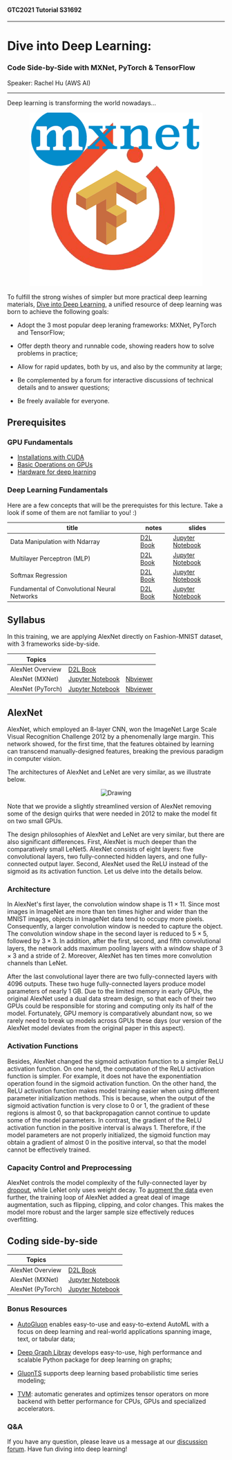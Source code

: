 #### GTC2021 Tutorial S31692
----

# Dive into Deep Learning:
### Code Side-by-Side with MXNet, PyTorch & TensorFlow

Speaker: Rachel Hu (AWS AI)

---


Deep learning is transforming the world nowadays... 

<center><img src="img/mxnet_pytorch_tf_transp.png" alt="Drawing" style="width: 400px;"/></center>



To fulfill the strong wishes of simpler but more practical deep learning materials, [Dive into Deep Learning](https://d2l.ai/), a unified resource of deep learning was born to achieve the following goals:

- Adopt the 3 most popular deep leraning frameworks: MXNet, PyTorch and TensorFlow;

- Offer depth theory and runnable code, showing readers how to solve problems in practice;

- Allow for rapid updates, both by us, and also by the community at large;

- Be complemented by a forum for interactive discussions of technical details and to answer questions;

- Be freely available for everyone.

## Prerequisites

### GPU Fundamentals

- [Installations with CUDA](https://d2l.ai/chapter_installation/index.html)
- [Basic Operations on GPUs](https://nbviewer.jupyter.org/format/slides/github/mli/d2l-1day-notebooks/blob/master/notebooks-2/1-use-gpu.ipynb#/)
- [Hardware for deep learning](https://d2l.ai/chapter_computational-performance/hardware.html#gpus-and-other-accelerators)

### Deep Learning Fundamentals

Here are a few concepts that will be the prerequistes for this lecture. Take a look if some of them are not familiar to you! :)

| title                               |  notes    |  slides    |
| ------------------------------ | ---- | ---- |
| Data Manipulation with Ndarray | [D2L Book](https://d2l.ai/chapter_preliminaries/ndarray.html) | [Jupyter Notebook](https://nbviewer.jupyter.org/format/slides/github/mli/d2l-1day-notebooks/blob/master/notebooks-1/1-ndarray.ipynb#/) |
| Multilayer Perceptron (MLP) | [D2L Book](https://d2l.ai/chapter_multilayer-perceptrons/mlp.html) | [Jupyter Notebook](https://nbviewer.jupyter.org/format/slides/github/mli/d2l-1day-notebooks/blob/master/notebooks-1/9-mlp-gluon.ipynb#/) |
| Softmax Regression | [D2L Book](https://d2l.ai/chapter_linear-networks/softmax-regression.html) | [Jupyter Notebook](https://nbviewer.jupyter.org/format/slides/github/mli/d2l-1day-notebooks/blob/master/notebooks-1/7-softmax-regression-gluon.ipynb#/) |
| Fundamental of Convolutional Neural Networks | [D2L Book](https://d2l.ai/chapter_convolutional-neural-networks/index.html) | [Jupyter Notebook](https://nbviewer.jupyter.org/format/slides/github/goldmermaid/gtc2020/blob/master/Notebooks/convolutions.ipynb) |


## Syllabus

In this training, we are applying AlexNet directly on Fashion-MNIST dataset, with 3 frameworks side-by-side.

| Topics |  |  |
| --- | --- | --- |
| AlexNet Overview | [D2L Book](https://d2l.ai/chapter_convolutional-modern/alexnet.html#alexnet) | 
| AlexNet (MXNet) | [Jupyter Notebook](https://nbviewer.jupyter.org/format/slides/github/goldmermaid/gtc2021/blob/master/Notebooks/Alexnet-mxnet.ipynb) | [Nbviewer](notebooks/alexnet-mxnet.slides.html)|
| AlexNet (PyTorch) | [Jupyter Notebook](https://nbviewer.jupyter.org/format/slides/github/goldmermaid/gtc2021/blob/master/alexnet-torch.ipynb) | [Nbviewer](notebooks/alexnet-torch.slides.html)|

## AlexNet

AlexNet, which employed an 8-layer CNN,
won the ImageNet Large Scale Visual Recognition Challenge 2012
by a phenomenally large margin.
This network showed, for the first time,
that the features obtained by learning can transcend manually-designed features, breaking the previous paradigm in computer vision.


The architectures of AlexNet and LeNet are very similar, as we illustrate below.

<center><img src="https://d2l.ai/_images/alexnet.svg" alt="Drawing" style="width: 300px;"/></center>


Note that we provide a slightly streamlined version of AlexNet
removing some of the design quirks that were needed in 2012
to make the model fit on two small GPUs.


The design philosophies of AlexNet and LeNet are very similar,
but there are also significant differences.
First, AlexNet is much deeper than the comparatively small LeNet5.
AlexNet consists of eight layers: five convolutional layers,
two fully-connected hidden layers, and one fully-connected output layer. Second, AlexNet used the ReLU instead of the sigmoid
as its activation function.
Let us delve into the details below.

### Architecture

In AlexNet's first layer, the convolution window shape is $11\times11$.
Since most images in ImageNet are more than ten times higher and wider
than the MNIST images,
objects in ImageNet data tend to occupy more pixels.
Consequently, a larger convolution window is needed to capture the object.
The convolution window shape in the second layer
is reduced to $5\times5$, followed by $3\times3$.
In addition, after the first, second, and fifth convolutional layers,
the network adds maximum pooling layers
with a window shape of $3\times3$ and a stride of 2.
Moreover, AlexNet has ten times more convolution channels than LeNet.

After the last convolutional layer there are two fully-connected layers
with 4096 outputs.
These two huge fully-connected layers produce model parameters of nearly 1 GB.
Due to the limited memory in early GPUs,
the original AlexNet used a dual data stream design,
so that each of their two GPUs could be responsible
for storing and computing only its half of the model.
Fortunately, GPU memory is comparatively abundant now,
so we rarely need to break up models across GPUs these days
(our version of the AlexNet model deviates
from the original paper in this aspect).

### Activation Functions

Besides, AlexNet changed the sigmoid activation function to a simpler ReLU activation function. On one hand, the computation of the ReLU activation function is simpler. For example, it does not have the exponentiation operation found in the sigmoid activation function.
 On the other hand, the ReLU activation function makes model training easier when using different parameter initialization methods. This is because, when the output of the sigmoid activation function is very close to 0 or 1, the gradient of these regions is almost 0, so that backpropagation cannot continue to update some of the model parameters. In contrast, the gradient of the ReLU activation function in the positive interval is always 1. Therefore, if the model parameters are not properly initialized, the sigmoid function may obtain a gradient of almost 0 in the positive interval, so that the model cannot be effectively trained.

### Capacity Control and Preprocessing

AlexNet controls the model complexity of the fully-connected layer
by [dropout](https://d2l.ai/chapter_multilayer-perceptrons/dropout.html),
while LeNet only uses weight decay.
To [augment the data](https://d2l.ai/chapter_computer-vision/image-augmentation.html) even further, the training loop of AlexNet
added a great deal of image augmentation,
such as flipping, clipping, and color changes.
This makes the model more robust and the larger sample size effectively reduces overfitting.

## Coding side-by-side

| Topics |  |
| --- | --- |
| AlexNet Overview | [D2L Book](https://d2l.ai/chapter_convolutional-modern/alexnet.html#alexnet) |
| AlexNet (MXNet) | [Jupyter Notebook](https://nbviewer.jupyter.org/format/slides/github/goldmermaid/gtc2021/blob/master/Notebooks/Alexnet-mxnet.ipynb) |
| AlexNet (PyTorch) | [Jupyter Notebook](https://nbviewer.jupyter.org/format/slides/github/goldmermaid/gtc2021/blob/master/alexnet-torch.ipynb) |

### Bonus Resources

- [AutoGluon](https://autogluon.mxnet.io/) enables easy-to-use and easy-to-extend AutoML with a focus on deep learning and real-world applications spanning image, text, or tabular data;

- [Deep Graph Libray](https://www.dgl.ai/) develops easy-to-use, high performance and scalable Python package for deep learning on graphs;

- [GluonTS](https://gluon-ts.mxnet.io/) supports deep learning based probabilistic time series modeling;

- [TVM](https://tvm.apache.org/): automatic generates and optimizes tensor operators on more backend with better performance for CPUs, GPUs and specialized accelerators.

### Q&A 
If you have any question, please leave us a message at our [discussion forum](https://discuss.d2l.ai/). Have fun diving into deep learning!
